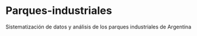 # Parques-industriales
Sistematización de datos y análisis de los parques industriales de Argentina
